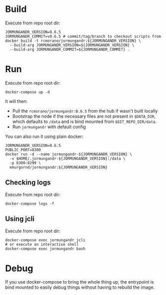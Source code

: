 # Build

Execute from repo root dir:

```
JORMUNGANDR_VERSION=0.6.5
JORMUNGANDR_COMMIT=v0.6.5 # commit/tag/branch to checkout scripts from
docker build -t rcmorano/jormungandr:${JORMUNGANDR_VERSION} \
  --build-arg JORMUNGANDR_VERSION=${JORMUNGANDR_VERSION} \
  --build-arg JORMUNGANDR_COMMIT=${JORMUNGANDR_COMMIT} .
```

# Run

Execute from repo root dir:

```
docker-compose up -d
```
It will then:
* Pull the `rcmorano/jormungandr:0.6.5` from the hub if wasn't built locally
* Bootstrap the node if the necessary files are not present in `$DATA_DIR`, which defaults to `/data` and is bind mounted from `$GIT_REPO_DIR/data`.
* Run `jormungandr` with default config 


You can also run it using plain docker:
```
JORMUNGANDR_VERSION=0.6.5
PUBLIC_PORT=8300
docker run -d --name jormungandr-${JORMUNGANDR_VERSION} \
  -v $HOME/.jormungandr-${JORMUNGANDR_VERSION}:/data \
  -p 8300:8299 \
  emurgornd/jormungandr:${JORMUNGANDR_VERSION}
```


## Checking logs

Execute from repo root dir:

```
docker-compose logs -f
```

## Using jcli

Execute from repo root dir:
```
docker-compose exec jormungandr jcli
# or execute an interactive shell
docker-compose exec jormungandr bash
```

# Debug

If you use docker-compose to bring the whole thing up, the entrypoint is bind mounted to easily debug things without having to rebuild the image.
